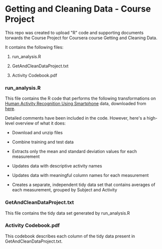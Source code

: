 Getting and Cleaning Data - Course Project
==========================================

This repo was created to upload "R" code and supporting documents torwards the Course Project for Coursera course Getting and Cleaning Data.

It contains the following files:

1. run_analysis.R

2. GetAndCleanDataProject.txt

3. Activity Codebook.pdf


### run_analysis.R
This file contains the R code that performs the following transformations on [Human Activity Recognition Using Smartphone](http://archive.ics.uci.edu/ml/datasets/Human+Activity+Recognition+Using+Smartphones) data, downloaded from [here](https://d396qusza40orc.cloudfront.net/getdata%2Fprojectfiles%2FUCI%20HAR%20Dataset.zip).

Detailed comments have been included in the code. However, here's a high-level overview of what it does:

- Download and unzip files

- Combine training and test data

- Extracts only the mean and standard deviation values for each measurement

- Updates data with descriptive activity names

- Updates data with meaningful column names for each measurement

- Creates a separate, independent tidy data set that contains averages of each measurement, grouped by Subject and Activity

### GetAndCleanDataProject.txt
This file contains the tidy data set generated by run_analysis.R

### Activity Codebook.pdf
This codebook describes each column of the tidy data present in GetAndCleanDataProject.txt.